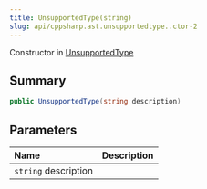 ```yaml
---
title: UnsupportedType(string)
slug: api/cppsharp.ast.unsupportedtype..ctor-2
---
```

Constructor in [UnsupportedType](/api/cppsharp/ast/unsupportedtype)

## Summary



```csharp
public UnsupportedType(string description)
```

## Parameters

|Name|Description|
|:---|:---|
|`string` description||

